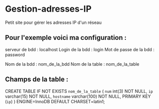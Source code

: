 Gestion-adresses-IP
===================

Petit site pour gérer les adresses IP d'un réseau

Pour l'exemple voici ma configuration :
-------------------------------------
serveur de bdd          : localhost
Login de la bdd         : login
Mot de passe de la bdd  : password

Nom de la bdd           : nom_de_la_bdd
Nom de la table         : nom_de_la_table

Champs de la table :
------------------
CREATE TABLE IF NOT EXISTS `nom_de_la_table` (
  `num` int(3) NOT NULL,
  `ip` varchar(15) NOT NULL,
  `hostname` varchar(100) NOT NULL,
  PRIMARY KEY (`ip`)
) ENGINE=InnoDB DEFAULT CHARSET=latin1;